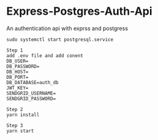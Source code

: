 # Express-Postgres-Auth-Api
An authentication api with exprss and postgress

```
sudo systemctl start postgresql.service
```
```
Step 1
add .env file and add conent 
DB_USER=
DB_PASSWORD=
DB_HOST=
DB_PORT=
DB_DATABASE=auth_db
JWT_KEY=
SENDGRID_USERNAME=
SENDGRID_PASSWORD=

Step 2
yarn install

Step 3 
yarn start
```
